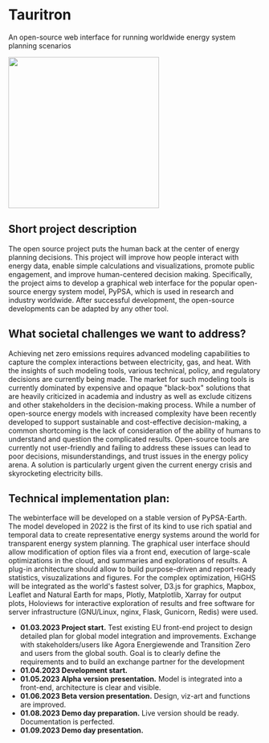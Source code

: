 # Tauritron
An open-source web interface for running worldwide energy system planning scenarios

<img src="https://www.publicdomainpictures.net/pictures/450000/velka/image-16482345658Ar.jpg" width="300">



## Short project description
The open source project puts the human back at the center of energy planning decisions. This project will improve how people interact with energy data, enable simple calculations and visualizations, promote public engagement, and improve human-centered decision making. Specifically, the project aims to develop a graphical web interface for the popular open-source energy system model, PyPSA, which is used in research and industry worldwide. After successful development, the open-source developments can be adapted by any other tool.

## What societal challenges we want to address?
Achieving net zero emissions requires advanced modeling capabilities to capture the complex interactions between electricity, gas, and heat. With the insights of such modeling tools, various technical, policy, and regulatory decisions are currently being made. The market for such modeling tools is currently dominated by expensive and opaque "black-box" solutions that are heavily criticized in academia and industry as well as exclude citizens and other stakeholders in the decision-making process. While a number of open-source energy models with increased complexity have been recently developed to support sustainable and cost-effective decision-making, a common shortcoming is the lack of consideration of the ability of humans to understand and question the complicated results. Open-source tools are currently not user-friendly and failing to address these issues can lead to poor decisions, misunderstandings, and trust issues in the energy policy arena. A solution is particularly urgent given the current energy crisis and skyrocketing electricity bills.

## Technical implementation plan:
The webinterface will be developed on a stable version of PyPSA-Earth. The model developed in 2022 is the first of its kind to use rich spatial and temporal data to create representative energy systems around the world for transparent energy system planning. The graphical user interface should allow modification of option files via a front end, execution of large-scale optimizations in the cloud, and summaries and explorations of results. A plug-in architecture should allow to build purpose-driven and report-ready statistics, visuzalizations and figures. For the complex optimization, HiGHS will be integrated as the world's fastest solver, D3.js for graphics, Mapbox, Leaflet and Natural Earth for maps, Plotly, Matplotlib, Xarray for output plots, Holoviews for interactive exploration of results and free software for server infrastructure (GNU/Linux, nginx, Flask, Gunicorn, Redis) were used.

- **01.03.2023 Project start.** Test existing EU front-end project to design detailed plan for global model integration and improvements. Exchange with stakeholders/users like Agora Energiewende and Transition Zero and users from the global south. Goal is to clearly define the requirements and to build an exchange partner for the development
- **01.04.2023 Development start.**
- **01.05.2023 Alpha version presentation.** Model is integrated into a front-end, architecture is clear and visible.
- **01.06.2023 Beta version presentation.** Design, viz-art and functions are improved.
- **01.08.2023 Demo day preparation.** Live version should be ready. Documentation is perfected.
- **01.09.2023 Demo day presentation.**
